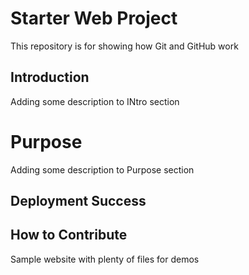 # Starter Web Project

This repository is for showing how Git and GitHub work

## Introduction

Adding some description to INtro section

# Purpose

Adding some description to Purpose section

## Deployment Success

## How to Contribute

Sample website with plenty of files for demos